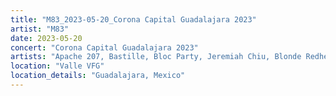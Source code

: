 ```yaml
---
title: "M83_2023-05-20_Corona Capital Guadalajara 2023"
artist: "M83"
date: 2023-05-20
concert: "Corona Capital Guadalajara 2023"
artists: "Apache 207, Bastille, Bloc Party, Jeremiah Chiu, Blonde Redhead, Adriatique, M83, Ay Wing, Azealia Banks, Caribou, Cosmic Kids, Rachika Nayar"
location: "Valle VFG"
location_details: "Guadalajara, Mexico"
---
```


